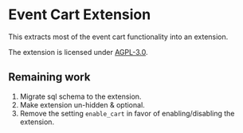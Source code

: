 # Event Cart Extension

This extracts most of the event cart functionality into an extension.

The extension is licensed under [AGPL-3.0](LICENSE.txt).

## Remaining work

1. Migrate sql schema to the extension.
2. Make extension un-hidden & optional.
3. Remove the setting `enable_cart` in favor of enabling/disabling the extension.
